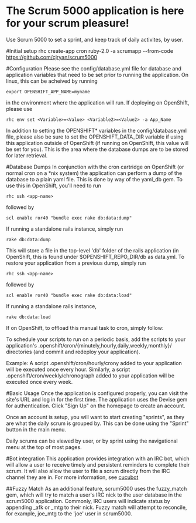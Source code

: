 The Scrum 5000 application is here for your scrum pleasure!
===========================================================

Use Scrum 5000 to set a sprint, and keep track of daily activites, by user.

#Initial setup
rhc create-app cron ruby-2.0 -a scrumapp --from-code https://github.com/cjryan/scrum5000

#Configuration
Please see the config/database.yml file for database and application variables that need to be set prior to running the application. On linux, this can be acheived by running

```
export OPENSHIFT_APP_NAME=myname
```

 in the environment where the application will run. If deploying on OpenShift, please use

```
rhc env set <Variable>=<Value> <Variable2>=<Value2> -a App_Name
```

In addition to setting the OPENSHIFT* variables in the config/database.yml file,
please also be sure to set the OPENSHIFT_DATA_DIR variable if using this application outside of OpenShift (if running on OpenShift, this value will be set for you). This is the area where the database dumps are to be stored for later retrieval.

#Database Dumps
In conjunction with the cron cartridge on OpenShift (or normal cron on a *nix system) the application can perform a dump of the database to a plain yaml file. This is done by way of the yaml\_db gem. To use this in OpenShift, you'll need to run

```
rhc ssh <app-name>
```
followed by
```
scl enable ror40 "bundle exec rake db:data:dump"
```
If running a standalone rails instance, simply run
```
rake db:data:dump
```
This will store a file in the top-level 'db' folder of the rails application (in OpenShift, this is found under $OPENSHIFT\_REPO\_DIR/db as data.yml. To restore your application from a previous dump, simply run

```
rhc ssh <app-name>
```
followed by
```
scl enable ror40 "bundle exec rake db:data:load"
```
If running a standalone rails instance,
```
rake db:data:load
```
If on OpenShift, to offload this manual task to cron, simply follow:

To schedule your scripts to run on a periodic basis, add the scripts to
your application's .openshift/cron/{minutely,hourly,daily,weekly,monthly}/
directories (and commit and redeploy your application).

Example: A script .openshift/cron/hourly/crony added to your application
         will be executed once every hour.
         Similarly, a script .openshift/cron/weekly/chronograph added
         to your application will be executed once every week.


#Basic Usage
Once the application is configured properly, you can visit the site's URL and log in for the first time. The application uses the Devise gem for authentication. Click "Sign Up" on the homepage to create an account.

Once an account is setup, you will want to start creating "sprints", as they are what the daily scrum is grouped by. This can be done using the "Sprint" button in the main menu.

Daily scrums can be viewed by user, or by sprint using the navigational menu at the top of most pages.

#Bot integration
This application provides integration with an IRC bot, which will allow a user to receive timely and persistent reminders to complete their scrum. It will also allow the user to file a scrum directly from the IRC channel they are in. For more information, see [cucubot](https://github.com/cjryan/cucubot)

##Fuzzy Match
As an additional feature, scrum5000 uses the fuzzy\_match gem, which will try to match a user's IRC nick to the user database in the scrum5000 application. Commonly, IRC users will indicate status by appending _afk or _mtg to their nick. Fuzzy match will attempt to reconcile, for example, joe\_mtg to the 'joe' user in scrum5000.
